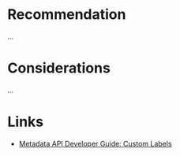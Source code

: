 # Recommendation

...

# Considerations

...

# Links

- [Metadata API Developer Guide: Custom Labels](https://developer.salesforce.com/docs/atlas.en-us.238.0.api_meta.meta/api_meta/meta_customlabels.htm)
